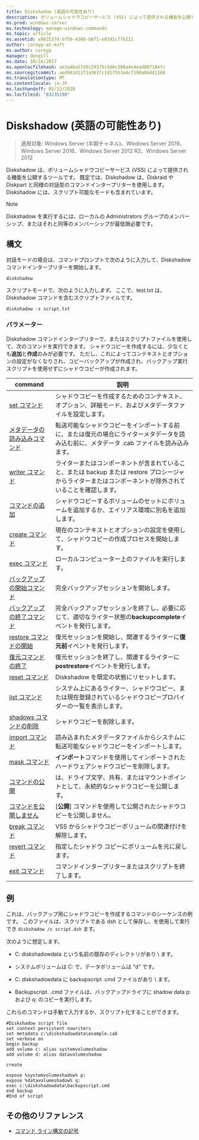 ```yaml
---
title: Diskshadow (英語の可能性あり)
description: ボリュームシャドウコピーサービス (VSS) によって提供される機能を公開するツールである、Diskshadow コマンドのリファレンストピックです。
ms.prod: windows-server
ms.technology: manage-windows-commands
ms.topic: article
ms.assetid: e962537d-b759-4368-b6f1-e8391cf7b221
author: coreyp-at-msft
ms.author: coreyp
manager: dongill
ms.date: 10/16/2017
ms.openlocfilehash: ae3a4ba57d9c29375c560c300a4e4ead807184fc
ms.sourcegitcommit: aed942d11f1a361fc1d17553a4cf190a864d1268
ms.translationtype: MT
ms.contentlocale: ja-JP
ms.lasthandoff: 05/12/2020
ms.locfileid: "83235190"
---
```

# <a name="diskshadow"></a>Diskshadow (英語の可能性あり)

> 適用対象: Windows Server (半期チャネル)、Windows Server 2019、Windows Server 2016、Windows Server 2012 R2、Windows Server 2012

Diskshadow は、ボリュームシャドウコピーサービス (VSS) によって提供される機能を公開するツールです。 既定では、Diskshadow は、Diskraid や Diskpart と同様の対話型のコマンドインタープリターを使用します。 Diskshadow には、スクリプト可能なモードも含まれています。

> [!NOTE]
> Diskshadow を実行するには、ローカルの Administrators グループのメンバーシップ、またはそれと同等のメンバーシップが最低限必要です。

## <a name="syntax"></a>構文

対話モードの場合は、コマンドプロンプトで次のように入力して、Diskshadow コマンドインタープリターを開始します。

```
diskshadow
```

スクリプトモードで、次のように入力し*ます。* ここで、test.txt は、Diskshadow コマンドを含むスクリプトファイルです。

```
diskshadow -s script.txt
```

### <a name="parameters"></a>パラメーター

Diskshadow コマンドインタープリターで、またはスクリプトファイルを使用して、次のコマンドを実行できます。 シャドウコピーを作成するには、少なくとも**追加**と**作成**のみが必要です。 ただし、これによってコンテキストとオプションの設定がなくなりされ、コピーバックアップが作成され、バックアップ実行スクリプトを使用せずにシャドウコピーが作成されます。

| command | 説明 |
| --------- | ----------- |
| [set コマンド](set_2.md) | シャドウコピーを作成するためのコンテキスト、オプション、詳細モード、およびメタデータファイルを設定します。 |
| [メタデータの読み込みコマンド](load-metadata.md) | 転送可能なシャドウコピーをインポートする前に、または復元の場合にライターメタデータを読み込む前に、メタデータ .cab ファイルを読み込みます。 |
| [writer コマンド](writer.md) | ライターまたはコンポーネントが含まれていること、または backup または restore プロシージャからライターまたはコンポーネントが除外されていることを確認します。 |
| [コマンドの追加](add.md) | シャドウコピーするボリュームのセットにボリュームを追加するか、エイリアス環境に別名を追加します。 |
| [create コマンド](create.md) | 現在のコンテキストとオプションの設定を使用して、シャドウコピーの作成プロセスを開始します。 |
| [exec コマンド](exec.md) | ローカルコンピューター上のファイルを実行します。 |
| [バックアップの開始コマンド](begin-backup.md) | 完全バックアップセッションを開始します。 |
| [バックアップの終了コマンド](end-backup.md) | 完全バックアップセッションを終了し、必要に応じて、適切なライター状態の**backupcomplete**イベントを発行します。 |
| [restore コマンドの開始](begin-restore.md) | 復元セッションを開始し、関連するライターに**復元前**イベントを発行します。 |
| [復元コマンドの終了](end-restore.md) | 復元セッションを終了し、関連するライターに**postrestore**イベントを発行します。 |
| [reset コマンド](reset.md) | Diskshadow を既定の状態にリセットします。 |
| [list コマンド](list.md) | システム上にあるライター、シャドウコピー、または現在登録されているシャドウコピープロバイダーの一覧を表示します。 |
| [shadows コマンドの削除](delete-shadows.md) | シャドウコピーを削除します。 |
| [import コマンド](import.md) | 読み込まれたメタデータファイルからシステムに転送可能なシャドウコピーをインポートします。 |
| [mask コマンド](mask.md) | **インポート**コマンドを使用してインポートされたハードウェアシャドウコピーを削除します。 |
| [コマンドの公開](expose.md) | は、ドライブ文字、共有、またはマウントポイントとして、永続的なシャドウコピーを公開します。 |
| [コマンドを公開しません](unexpose.md) | [**公開**] コマンドを使用して公開されたシャドウコピーを公開しません。 |
| [break コマンド](break_2.md) | VSS からシャドウコピーボリュームの関連付けを解除します。 |
| [revert コマンド](revert.md) | 指定したシャドウ コピーにボリュームを元に戻します。 |
| [exit コマンド](exit.md) | コマンドインタープリターまたはスクリプトを終了します。 |

## <a name="examples"></a>例

これは、バックアップ用にシャドウコピーを作成するコマンドのシーケンスの例です。 このファイルは、スクリプトである dsh として保存し、を使用して実行でき `diskshadow /s script.dsh` ます。

次のように想定します。

- C: diskshadowdata という名前の既存のディレクトリがあり \\ ます。

- システムボリュームは C: で、データボリュームは "d" です。

- C: diskshadowdata に backupscript .cmd ファイルがあり \\ ます。

- Backupscript. .cmd ファイルは、バックアップドライブに shadow data p: および q: のコピーを実行します。

これらのコマンドは手動で入力するか、スクリプト化することができます。

```
#Diskshadow script file
set context persistent nowriters
set metadata c:\diskshadowdata\example.cab
set verbose on
begin backup
add volume c: alias systemvolumeshadow
add volume d: alias datavolumeshadow

create

expose %systemvolumeshadow% p:
expose %datavolumeshadow% q:
exec c:\diskshadowdata\backupscript.cmd
end backup
#End of script
```

## <a name="additional-references"></a>その他のリファレンス

- [コマンド ライン構文の記号](command-line-syntax-key.md)
